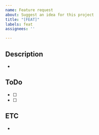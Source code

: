 ```yaml
---
name: Feature request
about: Suggest an idea for this project
title: "[FEAT]"
labels: feat
assignees: ''

---
```


## Description
-

## ToDo
- [ ] 
- [ ]

## ETC
-
